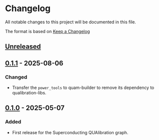 # Changelog
All notable changes to this project will be documented in this file.

The format is based on [Keep a Changelog](https://keepachangelog.com/en/1.0.0/)

## [Unreleased]

## [0.1.1] - 2025-08-06
### Changed
- Transfer the `power_tools` to quam-builder to remove its dependency to qualibration-libs.

## [0.1.0] - 2025-05-07
### Added
- First release for the Superconducting QUAlibration graph.

[Unreleased]: https://github.com/qua-platform/qualibration-libs/compare/v0.1.1...HEAD
[0.1.1]: https://github.com/qua-platform/qualibration-libs/releases/tag/v0.1.1
[0.1.0]: https://github.com/qua-platform/qualibration-libs/releases/tag/v0.1.0
